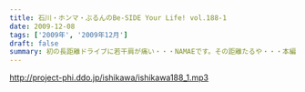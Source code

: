 ```yaml
---
title: 石川・ホンマ・ぶるんのBe-SIDE Your Life! vol.188-1
date: 2009-12-08
tags: ['2009年', '2009年12月']
draft: false
summary: 初の長距離ドライブに若干肩が痛い・・・NAMAEです。その距離たるや・・・本編の中でさわり程度にお話しております。断片的な配信になってますが、想像して下さいね。NAMAE
---
```


http://project-phi.ddo.jp/ishikawa/ishikawa188_1.mp3
